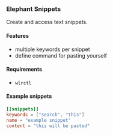 ### Elephant Snippets

Create and access text snippets.

#### Features

- multiple keywords per snippet
- define command for pasting yourself

#### Requirements

- `wlrctl`

#### Example snippets

```toml
[[snippets]]
keywords = ["search", "this"]
name = "example snippet"
content = "this will be pasted"
```
